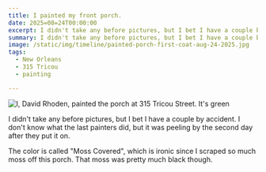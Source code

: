 ```yaml
---
title: I painted my front porch.
date: 2025=08=24T00:00:00
excerpt: I didn't take any before pictures, but I bet I have a couple by accident.
summary: I didn't take any before pictures, but I bet I have a couple by accident.
image: /static/img/timeline/painted-porch-first-coat-aug-24-2025.jpg
tags:
  - New Orleans
  - 315 Tricou
  - painting

---
```


![I, David Rhoden, painted the porch at 315 Tricou Street. It's green](/static/img/timeline/painted-porch-first-coat-aug-24-2025.jpg)

I didn't take any before pictures, but I bet I have a couple by accident. I don't know what the last painters did, but it was peeling by the second day after they put it on.

The color is called "Moss Covered", which is ironic since I scraped so much moss off this porch. That moss was pretty much black though.